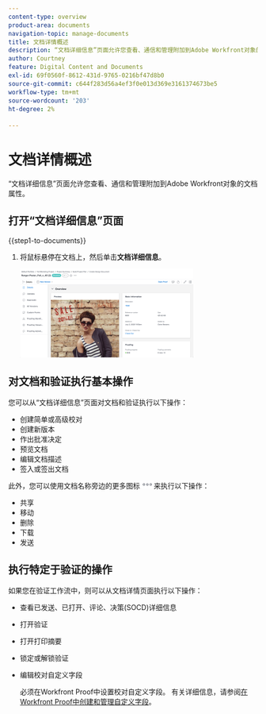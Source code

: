 ```yaml
---
content-type: overview
product-area: documents
navigation-topic: manage-documents
title: 文档详情概述
description: “文档详细信息”页面允许您查看、通信和管理附加到Adobe Workfront对象的文档属性。
author: Courtney
feature: Digital Content and Documents
exl-id: 69f0560f-8612-431d-9765-0216bf47d8b0
source-git-commit: c644f283d56a4ef3f0e013d369e3161374673be5
workflow-type: tm+mt
source-wordcount: '203'
ht-degree: 2%

---
```


# 文档详情概述

“文档详细信息”页面允许您查看、通信和管理附加到Adobe Workfront对象的文档属性。

## 打开“文档详细信息”页面

{{step1-to-documents}}

1. 将鼠标悬停在文档上，然后单击&#x200B;**文档详细信息**。

   ![](assets/document-details-350x179.png)

## 对文档和验证执行基本操作

您可以从“文档详细信息”页面对文档和验证执行以下操作：

* 创建简单或高级校对
* 创建新版本
* 作出批准决定
* 预览文档
* 编辑文档描述
* 签入或签出文档

此外，您可以使用文档名称旁边的更多图标![](assets/more-icon.png)来执行以下操作：

* 共享
* 移动
* 删除
* 下载
* 发送

## 执行特定于验证的操作

如果您在验证工作流中，则可以从文档详情页面执行以下操作：

* 查看已发送、已打开、评论、决策(SOCD)详细信息
* 打开验证
* 打开打印摘要
* 锁定或解锁验证
* 编辑校对自定义字段

  必须在Workfront Proof中设置校对自定义字段。 有关详细信息，请参阅[在Workfront Proof中创建和管理自定义字段](../../workfront-proof/wp-acct-admin/account-settings/create-and-manage-custom-fields.md)。
